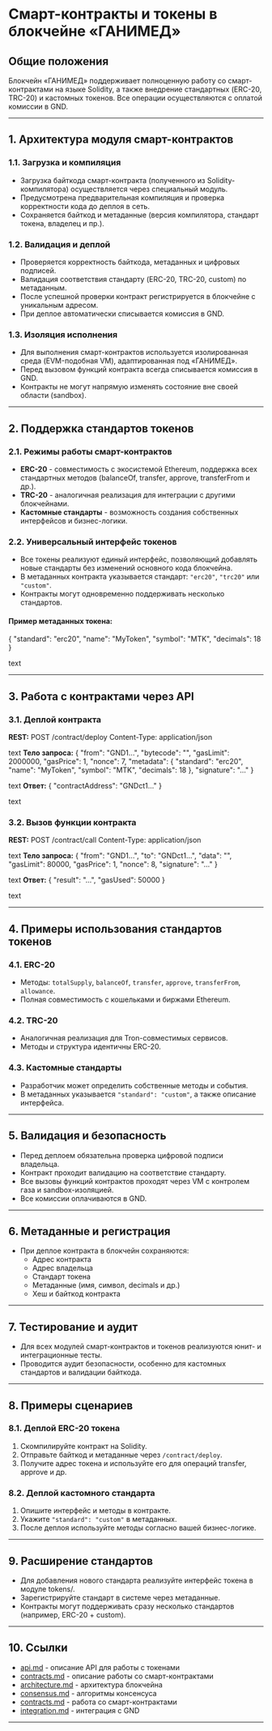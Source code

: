 # Смарт-контракты и токены в блокчейне «ГАНИМЕД»

## Общие положения

Блокчейн «ГАНИМЕД» поддерживает полноценную работу со смарт-контрактами на языке Solidity, а также внедрение стандартных (ERC-20, TRC-20) и кастомных токенов. Все операции осуществляются с оплатой комиссии в GND.

---

## 1. Архитектура модуля смарт-контрактов

### 1.1. Загрузка и компиляция

- Загрузка байткода смарт-контракта (полученного из Solidity-компилятора) осуществляется через специальный модуль.
- Предусмотрена предварительная компиляция и проверка корректности кода до деплоя в сеть.
- Сохраняется байткод и метаданные (версия компилятора, стандарт токена, владелец и пр.).

### 1.2. Валидация и деплой

- Проверяется корректность байткода, метаданных и цифровых подписей.
- Валидация соответствия стандарту (ERC-20, TRC-20, custom) по метаданным.
- После успешной проверки контракт регистрируется в блокчейне с уникальным адресом.
- При деплое автоматически списывается комиссия в GND.

### 1.3. Изоляция исполнения

- Для выполнения смарт-контрактов используется изолированная среда (EVM-подобная VM), адаптированная под «ГАНИМЕД».
- Перед вызовом функций контракта всегда списывается комиссия в GND.
- Контракты не могут напрямую изменять состояние вне своей области (sandbox).

---

## 2. Поддержка стандартов токенов

### 2.1. Режимы работы смарт-контрактов

- **ERC-20** - совместимость с экосистемой Ethereum, поддержка всех стандартных методов (balanceOf, transfer, approve, transferFrom и др.).
- **TRC-20** - аналогичная реализация для интеграции с другими блокчейнами.
- **Кастомные стандарты** - возможность создания собственных интерфейсов и бизнес-логики.

### 2.2. Универсальный интерфейс токенов

- Все токены реализуют единый интерфейс, позволяющий добавлять новые стандарты без изменений основного кода блокчейна.
- В метаданных контракта указывается стандарт: `"erc20"`, `"trc20"` или `"custom"`.
- Контракты могут одновременно поддерживать несколько стандартов.

#### Пример метаданных токена:

{
"standard": "erc20",
"name": "MyToken",
"symbol": "MTK",
"decimals": 18
}

text

---

## 3. Работа с контрактами через API

### 3.1. Деплой контракта

**REST:**
POST /contract/deploy
Content-Type: application/json

text
**Тело запроса:**
{
"from": "GND1...",
"bytecode": "<hex>",
"gasLimit": 2000000,
"gasPrice": 1,
"nonce": 7,
"metadata": {
"standard": "erc20",
"name": "MyToken",
"symbol": "MTK",
"decimals": 18
},
"signature": "..."
}

text
**Ответ:**
{
"contractAddress": "GNDct1..."
}

text

### 3.2. Вызов функции контракта

**REST:**
POST /contract/call
Content-Type: application/json

text
**Тело запроса:**
{
"from": "GND1...",
"to": "GNDct1...",
"data": "<hex>",
"gasLimit": 80000,
"gasPrice": 1,
"nonce": 8,
"signature": "..."
}

text
**Ответ:**
{
"result": "...",
"gasUsed": 50000
}

text

---

## 4. Примеры использования стандартов токенов

### 4.1. ERC-20

- Методы: `totalSupply`, `balanceOf`, `transfer`, `approve`, `transferFrom`, `allowance`.
- Полная совместимость с кошельками и биржами Ethereum.

### 4.2. TRC-20

- Аналогичная реализация для Tron-совместимых сервисов.
- Методы и структура идентичны ERC-20.

### 4.3. Кастомные стандарты

- Разработчик может определить собственные методы и события.
- В метаданных указывается `"standard": "custom"`, а также описание интерфейса.

---

## 5. Валидация и безопасность

- Перед деплоем обязательна проверка цифровой подписи владельца.
- Контракт проходит валидацию на соответствие стандарту.
- Все вызовы функций контрактов проходят через VM с контролем газа и sandbox-изоляцией.
- Все комиссии оплачиваются в GND.

---

## 6. Метаданные и регистрация

- При деплое контракта в блокчейн сохраняются:
    - Адрес контракта
    - Адрес владельца
    - Стандарт токена
    - Метаданные (имя, символ, decimals и др.)
    - Хеш и байткод контракта

---

## 7. Тестирование и аудит

- Для всех модулей смарт-контрактов и токенов реализуются юнит- и интеграционные тесты.
- Проводится аудит безопасности, особенно для кастомных стандартов и валидации байткода.

---

## 8. Примеры сценариев

### 8.1. Деплой ERC-20 токена

1. Скомпилируйте контракт на Solidity.
2. Отправьте байткод и метаданные через `/contract/deploy`.
3. Получите адрес токена и используйте его для операций transfer, approve и др.

### 8.2. Деплой кастомного стандарта

1. Опишите интерфейс и методы в контракте.
2. Укажите `"standard": "custom"` в метаданных.
3. После деплоя используйте методы согласно вашей бизнес-логике.

---

## 9. Расширение стандартов

- Для добавления нового стандарта реализуйте интерфейс токена в модуле tokens/.
- Зарегистрируйте стандарт в системе через метаданные.
- Контракты могут поддерживать сразу несколько стандартов (например, ERC-20 + custom).

---

## 10. Ссылки

- [api.md](api.md) - описание API для работы с токенами
- [contracts.md](contracts.md) - описание работы со смарт-контрактами
- [architecture.md](architecture.md) - архитектура блокчейна
- [consensus.md](consensus.md) - алгоритмы консенсуса
- [contracts.md](contracts.md) - работа со смарт-контрактами
- [integration.md](integration.md) - интеграция с GND


---